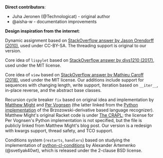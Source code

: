 **Direct contributors**:

- Juha Jeronen (@Technologicat) - original author
- @aisha-w - documentation improvements

**Design inspiration from the internet**:

Dynamic assignment based on [StackOverflow answer by Jason Orendorff (2010)](https://stackoverflow.com/questions/2001138/how-to-create-dynamical-scoped-variables-in-python), used under CC-BY-SA. The threading support is original to our version.

Core idea of ``lispylet`` based on [StackOverflow answer by divs1210 (2017)](https://stackoverflow.com/a/44737147), used under the MIT license.

Core idea of ``view`` based on [StackOverflow answer by Mathieu Caroff (2018)](https://stackoverflow.com/a/53253136), used under the MIT license. Our additions include support for sequences with changing length, write support, iteration based on ``__iter__``, in-place reverse, and the abstract base classes.

Recursion cycle breaker ``fix`` based on original idea and implementation by [Matthew Might](http://matt.might.net/articles/parsing-with-derivatives/) and [Per Vognsen](https://gist.github.com/pervognsen/8dafe21038f3b513693e) (the latter linked from the [Python implementation](https://gist.github.com/pervognsen/815b208b86066f6d7a00) of the Brzozowski-derivative based language recognizer). Matthew Might's original Racket code is under [The CRAPL](http://matt.might.net/articles/crapl/); the license for Per Vognsen's Python implementation is not specified, but the file is publicly linked from Matthew Might's blog post. Our version is a redesign with kwargs support, thread safety, and TCO support.

Conditions system (`restarts`, `handlers`) based on studying the implementation of [python-cl-conditions](https://github.com/svetlyak40wt/python-cl-conditions/) by Alexander Artemenko (@svetlyak40wt), which is released under the 2-clause BSD license.
